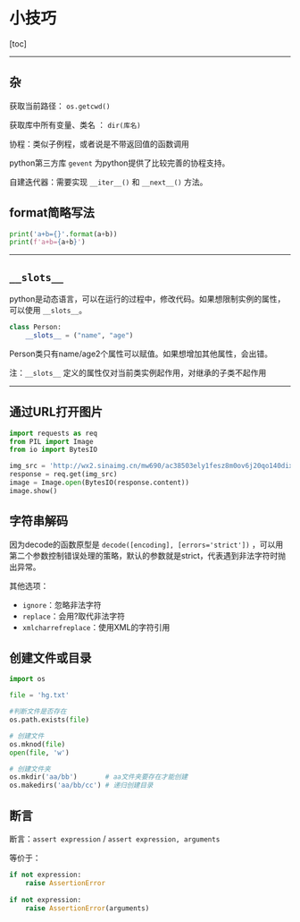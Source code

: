 # 小技巧

[toc]

<!-- toc -->

---

## 杂

获取当前路径： `os.getcwd()`

获取库中所有变量、类名 ：  `dir(库名)`

协程：类似子例程，或者说是不带返回值的函数调用

python第三方库 `gevent` 为python提供了比较完善的协程支持。



自建迭代器：需要实现 `__iter__()` 和 `__next__()` 方法。



## format简略写法

```python
print('a+b={}'.format(a+b))
print(f'a+b={a+b}')
```

---

## `__slots__`

python是动态语言，可以在运行的过程中，修改代码。如果想限制实例的属性，可以使用 `__slots__`。

```python
class Person:
    __slots__ = ("name", "age")
```

Person类只有name/age2个属性可以赋值。如果想增加其他属性，会出错。

注：`__slots__` 定义的属性仅对当前类实例起作用，对继承的子类不起作用

---

## 通过URL打开图片

```python
import requests as req
from PIL import Image
from io import BytesIO

img_src = 'http://wx2.sinaimg.cn/mw690/ac38503ely1fesz8m0ov6j20qo140dix.jpg'
response = req.get(img_src)
image = Image.open(BytesIO(response.content))
image.show()
```

## 字符串解码

因为decode的函数原型是 `decode([encoding], [errors='strict'])` ，可以用第二个参数控制错误处理的策略，默认的参数就是strict，代表遇到非法字符时抛出异常。

其他选项：

* `ignore`：忽略非法字符
* `replace`：会用?取代非法字符
* `xmlcharrefreplace`：使用XML的字符引用



## 创建文件或目录

```python
import os

file = 'hg.txt'

#判断文件是否存在
os.path.exists(file)

# 创建文件
os.mknod(file)
open(file, 'w')

# 创建文件夹
os.mkdir('aa/bb')       # aa文件夹要存在才能创建
os.makedirs('aa/bb/cc') # 递归创建目录
```



## 断言

断言：`assert expression` / `assert expression, arguments`

等价于：

```python
if not expression:
    raise AssertionError
    
if not expression:
    raise AssertionError(arguments)
```
















